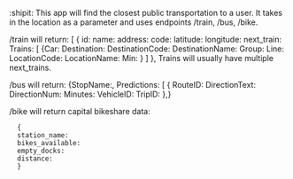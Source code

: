 :shipit:
This app will find the closest public transportation to a user.  It takes in the location as a parameter and uses endpoints /train, /bus, /bike.

/train will return:
      [  {
        id: 
        name: 
        address: 
        code: 
        latitude: 
        longitude:
        next_train:
          Trains: [
          {Car: 
          Destination: 
          DestinationCode: 
          DestinationName: 
          Group: 
          Line: 
          LocationCode: 
          LocationName: 
          Min: }
          ] 
        },
Trains will usually have multiple next_trains.

/bus will return:
  {StopName:,
  Predictions:
  [
      {
      RouteID: 
      DirectionText: 
      DirectionNum: 
      Minutes: 
      VehicleID: 
      TripID: 
      },}

/bike will return capital bikeshare data:

      {
      station_name: 
      bikes_available: 
      empty_docks: 
      distance: 
      }

